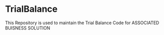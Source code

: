 # TrialBalance
This Repository is used to maintain the Trial Balance Code for ASSOCIATED BUISNESS SOLUTION
